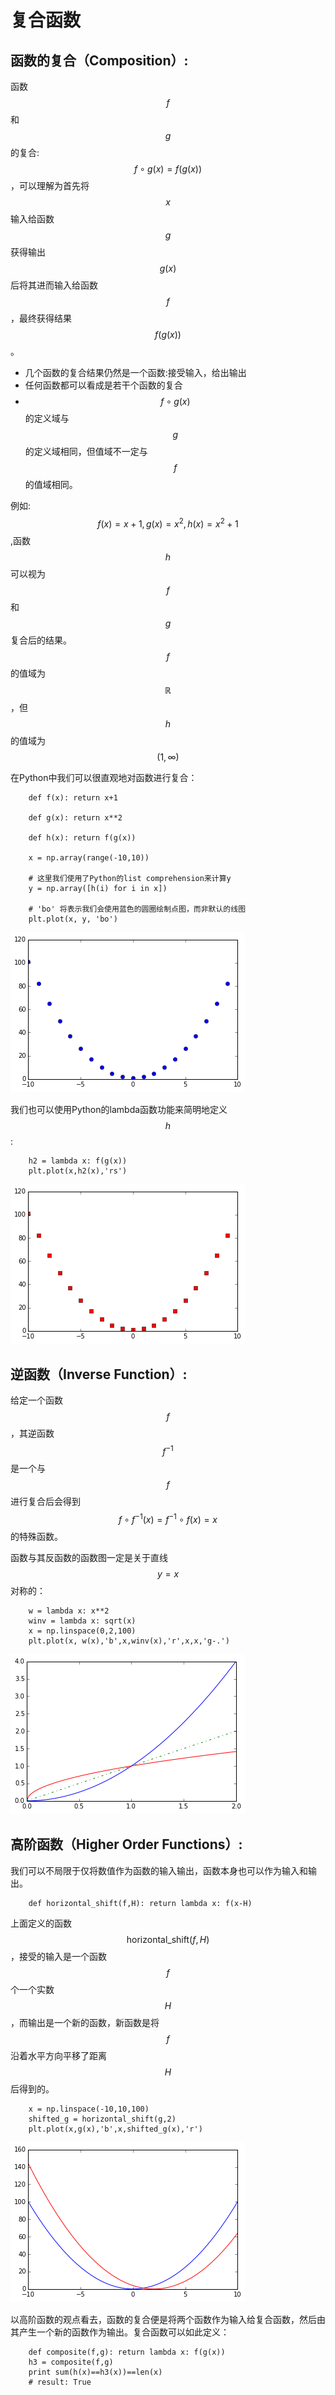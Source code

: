 # 复合函数

## **函数的复合（Composition）**:

函数$$f$$和$$g$$的复合:$$f\circ g(x)=f(g(x))$$，可以理解为首先将$$x$$输入给函数$$g$$获得输出$$g(x)$$后将其进而输入给函数$$f$$，最终获得结果$$f(g(x))$$。

* 几个函数的复合结果仍然是一个函数:接受输入，给出输出
* 任何函数都可以看成是若干个函数的复合 
* $$f\circ g(x)$$的定义域与$$g$$的定义域相同，但值域不一定与$$f$$的值域相同。

例如:$$f(x)= x+1,g(x)=x^2,h(x)=x^2+1$$,函数$$h$$可以视为$$f$$和$$g$$复合后的结果。$$f$$的值域为$$\mathbb{R}$$，但$$h$$的值域为$$(1,\infty)$$

在Python中我们可以很直观地对函数进行复合：

```
    def f(x): return x+1

    def g(x): return x**2

    def h(x): return f(g(x))

    x = np.array(range(-10,10))

    # 这里我们使用了Python的list comprehension来计算y
    y = np.array([h(i) for i in x])

    # 'bo' 将表示我们会使用蓝色的圆圈绘制点图，而非默认的线图
    plt.plot(x, y, 'bo')
```

![02-01 compFunc](images/02-01compFunc.png)

我们也可以使用Python的lambda函数功能来简明地定义$$h$$:

```
    h2 = lambda x: f(g(x))
    plt.plot(x,h2(x),'rs')
```

![02-02 compFunc2](images/02-02compFunc2.png)

## **逆函数（Inverse Function）**:

给定一个函数$$f$$，其逆函数$$f^{-1}$$是一个与$$f$$进行复合后会得到$$f\circ f^{-1}(x)=f^{-1} \circ f (x)=x$$的特殊函数。

函数与其反函数的函数图一定是关于直线$$y=x$$对称的：

```
    w = lambda x: x**2
    winv = lambda x: sqrt(x)
    x = np.linspace(0,2,100)
    plt.plot(x, w(x),'b',x,winv(x),'r',x,x,'g-.')
```

![02-03 inverse](images/02-03inverse.png)

## **高阶函数（Higher Order Functions）**:

我们可以不局限于仅将数值作为函数的输入输出，函数本身也可以作为输入和输出。

```
    def horizontal_shift(f,H): return lambda x: f(x-H)
```

上面定义的函数$$\text{horizontal_shift}(f,H)$$，接受的输入是一个函数$$f$$个一个实数$$H$$，而输出是一个新的函数，新函数是将$$f$$沿着水平方向平移了距离$$H$$后得到的。

```
    x = np.linspace(-10,10,100)
    shifted_g = horizontal_shift(g,2)
    plt.plot(x,g(x),'b',x,shifted_g(x),'r')
```

![02-04 gplot](images/02-04gplot.png)

以高阶函数的观点看去，函数的复合便是将两个函数作为输入给复合函数，然后由其产生一个新的函数作为输出。复合函数可以如此定义：

```
    def composite(f,g): return lambda x: f(g(x))
    h3 = composite(f,g)
    print sum(h(x)==h3(x))==len(x)
    # result: True
```



